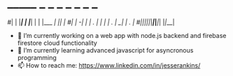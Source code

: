 # _____     _ _     _ _ _         _   _ 
#|  |  |___| | |___| | | |___ ___| |_| |
#|     | -_| | | . | | | | . |  _| | . |
#|__|__|___|_|_|___|_____|___|_| |_|___|
                                       
- 🔭 I’m currently working on a web app with node.js backend and firebase firestore cloud functionality
- 🌱 I’m currently learning advanced javascript for asyncronous programming
- 📫 How to reach me: https://www.linkedin.com/in/jesserankins/
